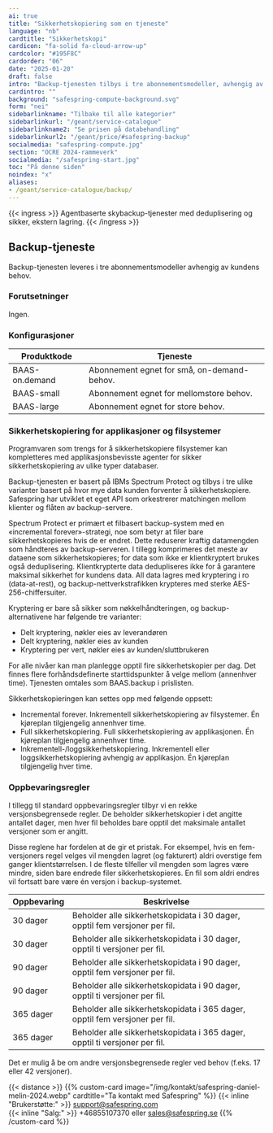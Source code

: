 ```yaml
---
ai: true
title: "Sikkerhetskopiering som en tjeneste"
language: "nb"
cardtitle: "Sikkerhetskopi"
cardicon: "fa-solid fa-cloud-arrow-up"
cardcolor: "#195F8C"
cardorder: "06"
date: "2025-01-20"
draft: false
intro: "Backup-tjenesten tilbys i tre abonnementsmodeller, avhengig av dine behov."
cardintro: ""
background: "safespring-compute-background.svg"
form: "nei"
sidebarlinkname: "Tilbake til alle kategorier"
sidebarlinkurl: "/geant/service-catalogue"
sidebarlinkname2: "Se prisen på databehandling"
sidebarlinkurl2: "/geant/price/#safespring-backup"
socialmedia: "safespring-compute.jpg"
section: "OCRE 2024-rammeverk"
socialmedia: "/safespring-start.jpg"
toc: "På denne siden"
noindex: "x"
aliases:
- /geant/service-catalogue/backup/
---
```

{{< ingress >}}
Agentbaserte skybackup-tjenester med deduplisering og sikker, ekstern lagring.
{{< /ingress >}}

## Backup-tjeneste

Backup-tjenesten leveres i tre abonnementsmodeller avhengig av kundens behov.

### Forutsetninger

Ingen.

### Konfigurasjoner

| Produktkode    | Tjeneste                                                |
| -------------- | ------------------------------------------------------- |
| BAAS-on.demand | Abonnement egnet for små, on-demand-behov.              |
| BAAS-small     | Abonnement egnet for mellomstore behov.                 |
| BAAS-large     | Abonnement egnet for store behov.                       |

### Sikkerhetskopiering for applikasjoner og filsystemer

Programvaren som trengs for å sikkerhetskopiere filsystemer kan kompletteres med applikasjonsbevisste agenter for sikker sikkerhetskopiering av ulike typer databaser.

Backup-tjenesten er basert på IBMs Spectrum Protect og tilbys i tre ulike varianter basert på hvor mye data kunden forventer å sikkerhetskopiere. Safespring har utviklet et eget API som orkestrerer matchingen mellom klienter og flåten av backup-servere.

Spectrum Protect er primært et filbasert backup-system med en «incremental forever»-strategi, noe som betyr at filer bare sikkerhetskopieres hvis de er endret. Dette reduserer kraftig datamengden som håndteres av backup-serveren. I tillegg komprimeres det meste av dataene som sikkerhetskopieres; for data som ikke er klientkryptert brukes også deduplisering. Klientkrypterte data dedupliseres ikke for å garantere maksimal sikkerhet for kundens data. All data lagres med kryptering i ro (data-at-rest), og backup-nettverkstrafikken krypteres med sterke AES-256-chiffersuiter.

Kryptering er bare så sikker som nøkkelhåndteringen, og backup-alternativene har følgende tre varianter:

- Delt kryptering, nøkler eies av leverandøren
- Delt kryptering, nøkler eies av kunden
- Kryptering per vert, nøkler eies av kunden/sluttbrukeren

For alle nivåer kan man planlegge opptil fire sikkerhetskopier per dag. Det finnes flere forhåndsdefinerte starttidspunkter å velge mellom (annenhver time). Tjenesten omtales som BAAS.backup i prislisten.

Sikkerhetskopieringen kan settes opp med følgende oppsett:

- Incremental forever. Inkrementell sikkerhetskopiering av filsystemer. Én kjøreplan tilgjengelig annenhver time.
- Full sikkerhetskopiering. Full sikkerhetskopiering av applikasjonen. Én kjøreplan tilgjengelig annenhver time.
- Inkrementell-/loggsikkerhetskopiering. Inkrementell eller loggsikkerhetskopiering avhengig av applikasjon. Én kjøreplan tilgjengelig hver time.

### Oppbevaringsregler

I tillegg til standard oppbevaringsregler tilbyr vi en rekke versjonsbegrensede regler. De beholder sikkerhetskopier i det angitte antallet dager, men hver fil beholdes bare opptil det maksimale antallet versjoner som er angitt.

Disse reglene har fordelen at de gir et pristak. For eksempel, hvis en fem-versjoners regel velges vil mengden lagret (og fakturert) aldri overstige fem ganger klientstørrelsen. I de fleste tilfeller vil mengden som lagres være mindre, siden bare endrede filer sikkerhetskopieres. En fil som aldri endres vil fortsatt bare være én versjon i backup-systemet.

| Oppbevaring | Beskrivelse                                                                 |
| ----------- | ---------------------------------------------------------------------------- |
| 30 dager    | Beholder alle sikkerhetskopidata i 30 dager, opptil fem versjoner per fil.  |
| 30 dager    | Beholder alle sikkerhetskopidata i 30 dager, opptil ti versjoner per fil.   |
| 90 dager    | Beholder alle sikkerhetskopidata i 90 dager, opptil fem versjoner per fil.  |
| 90 dager    | Beholder alle sikkerhetskopidata i 90 dager, opptil ti versjoner per fil.   |
| 365 dager   | Beholder alle sikkerhetskopidata i 365 dager, opptil fem versjoner per fil. |
| 365 dager   | Beholder alle sikkerhetskopidata i 365 dager, opptil ti versjoner per fil.  |

Det er mulig å be om andre versjonsbegrensede regler ved behov (f.eks. 17 eller 42 versjoner).

{{< distance >}}
{{% custom-card image="/img/kontakt/safespring-daniel-melin-2024.webp" cardtitle="Ta kontakt med Safespring" %}}
{{< inline "Brukerstøtte:" >}} support@safespring.com  
{{< inline "Salg:" >}} +46855107370 eller sales@safespring.se
{{% /custom-card %}}